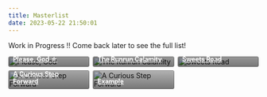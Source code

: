 ```yaml
---
title: Masterlist
date: 2023-05-22 21:50:01
---
```


<style>
.stories {
    display: grid;
    grid-template-columns: repeat(auto-fill,minmax(150px,1fr));
    gap: .5em
}

.stories * {
    box-sizing: border-box
}

.story {
    position: relative;
    border-radius: .25em;
    overflow: hidden !important
}

.stories a:hover {
    color: #fff !important
}

.story:hover img {
    transform: scale(1.05)
}

.story:hover .storyName {
    transform: translate(0,0)
}

.story:hover .storyName .read {
    transform: translate(0,0)
}

.storyName {
    transform: translate(0,0)
}

.image img {
    width: 100%;
    height: 100%;
    object-fit: cover;
    transition: .2s ease;
    margin: 0!important
}

.storyName {
    font-size: .9em;
    font-weight: 700;
    display: flex;
    flex-direction: column;
    justify-content: flex-end;
    background: linear-gradient(to bottom,transparent 0,#000000a3 90%) !important;
    color: #fff !important;
    position: absolute;
    padding: 5em .75em .75em !important;
    width: 100%;
    bottom: 0;
    left: 0;
    transition: .2s ease !important;
    transform: translate(0,2.3em)
}

.storyName .read {
    margin-top: .25em;
    font-size: .85em;
    background: #000;
    color: #fff;
    padding: .5em 1.25em;
    height: 2.25em;
    border-radius: .25em;
    width: 100%;
    text-align: center;
    transition: .2s ease;
    transform: translate(0,1em)
}

.storyName .read:before {
    content: "Read"
}

.storyName .read.soon {
    opacity: .5;
    pointer-events: none
}

.storyName .read:not(.soon):hover {
    color: #F486AA
}

@media only screen and (max-width: 600px) {
    .stories {
        grid-template-columns:repeat(auto-fill,minmax(100px,1fr))
    }
}
</style>

Work in Progress !! Come back later to see the full list!

<div class="stories">
  <div class="story">
    <div class="image">
      <img src="https://media.discordapp.net/attachments/1110345002015535124/1110712529128271902/IMG_4865.png?width=828&height=1036" alt="Please, God">
    </div>
    <a href="/2023/05/16/please-god" class="storyName" target="_blank">
      <span>Please, God ☆</span>
      <span class="read"></span>
    </a>
  </div>
  <div class="story">
    <div class="image">
      <img src="https://media.discordapp.net/attachments/1110345002015535124/1110712529501556746/IMG_4866.png?width=828&height=1036" alt="The Runrun Calamity">
    </div>
    <a href="/2023/05/15/runrun-calamity" class="storyName" target="_blank">
      <span>The Runrun Calamity</span>
      <span class="read"></span>
    </a>
  </div>
  <div class="story">
    <div class="image">
      <img src="https://media.discordapp.net/attachments/1110345002015535124/1110712529879040051/IMG_4867.png?width=828&height=1036" alt="Sweets Road">
    </div>
    <a href="/2023/05/15/sweetsroad/" class="storyName" target="_blank">
      <span>Sweets Road</span> 
      <span class="read">
      </span>
    </a>
    </div>
  <div class="story">
    <div class="image">
      <img src="https://media.discordapp.net/attachments/1110345002015535124/1110712530193617036/IMG_4868.png" alt="A Curious Step Forward">
    </div>
    <a href="/2023/05/21/a-curious-step-forward" class="storyName" target="_blank">
      <span>A Curious Step Forward</span> 
      <span class="read">
      </span>
    </a>
    </div>
    <div class="story">
    <div class="image">
      <img src="https://media.discordapp.net/attachments/1110345002015535124/1110712530193617036/IMG_4868.png" alt="A Curious Step Forward">
    </div>
    <a href="/2023/05/21/a-curious-step-forward" class="storyName" target="_blank">
      <span>Example</span> 
      <span class="read">
      </span>
    </a>
    </div>
  </div>
  <!-- before this comment is where you'd put more stories -->
  </div>
 </div>
</div>
